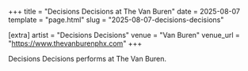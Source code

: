 +++
title = "Decisions Decisions at The Van Buren"
date = 2025-08-07
template = "page.html"
slug = "2025-08-07-decisions-decisions"

[extra]
artist = "Decisions Decisions"
venue = "Van Buren"
venue_url = "https://www.thevanburenphx.com"
+++

Decisions Decisions performs at The Van Buren.
